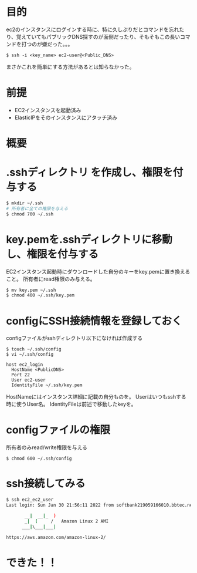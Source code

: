 # 目的
ec2のインスタンスにログインする時に、特に久しぶりだとコマンドを忘れたり、覚えていてもパブリックDNS探すのが面倒だったり、そもそもこの長いコマンドを打つのが嫌だった。。。

```
$ ssh -i <key_name> ec2-user@<Public_DNS>
```

まさかこれを簡単にする方法があるとは知らなかった。
# 前提
- EC2インスタンスを起動済み
- ElasticIPをそのインスタンスにアタッチ済み

# 概要

# .sshディレクトリ を作成し、権限を付与する
```bash
$ mkdir ~/.ssh
# 所有者に全ての権限を与える
$ chmod 700 ~/.ssh
```

# key.pemを.sshディレクトリに移動し、権限を付与する
EC2インスタンス起動時にダウンロードした自分のキーをkey.pemに置き換えること。
所有者にread権限のみ与える。

```bash
$ mv key.pem ~/.ssh
$ chmod 400 ~/.ssh/key.pem
```

# configにSSH接続情報を登録しておく
configファイルがsshディレクトリ以下になければ作成する
```
$ touch ~/.ssh/config
$ vi ~/.ssh/config
```

```~/.ssh/config
host ec2_login
  HostName <PublicDNS>
  Port 22
  User ec2-user
  IdentityFile ~/.ssh/key.pem
```

HostNameにはインスタンス詳細に記載の自分ものを。
Userはいつもsshする時に使うUser名。
IdentityFileは前述で移動したkeyを。

# configファイルの権限
所有者のみread/write権限を与える
```
$ chmod 600 ~/.ssh/config
```

# ssh接続してみる
```bash
$ ssh ec2_ec2_user
Last login: Sun Jan 30 21:56:11 2022 from softbank219059166010.bbtec.net

       __|  __|_  )
       _|  (     /   Amazon Linux 2 AMI
      ___|\___|___|

https://aws.amazon.com/amazon-linux-2/
```

# できた！！